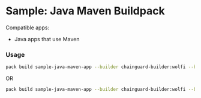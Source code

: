 # Sample: Java Maven Buildpack

Compatible apps:
- Java apps that use Maven

### Usage

```bash
pack build sample-java-maven-app --builder chainguard-builder:wolfi --buildpack . --path ../../apps/java-maven
```

OR

```bash
pack build sample-java-maven-app --builder chainguard-builder:wolfi --buildpack . --path ../../apps/java-maven
```
